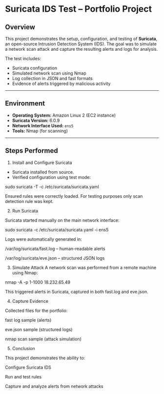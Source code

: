 # Suricata IDS Test – Portfolio Project

## Overview
This project demonstrates the setup, configuration, and testing of **Suricata**, an open-source Intrusion Detection System (IDS). The goal was to simulate a network scan attack and capture the resulting alerts and logs for analysis.

The test includes:

- Suricata configuration
- Simulated network scan using Nmap
- Log collection in JSON and fast formats
- Evidence of alerts triggered by malicious activity

---

## Environment

- **Operating System:** Amazon Linux 2 (EC2 instance)
- **Suricata Version:** 6.0.9
- **Network Interface Used:** `ens5`
- **Tools:** Nmap (for scanning)

---

## Steps Performed

1. Install and Configure Suricata

- Suricata installed from source.
- Verified configuration using test mode:

sudo suricata -T -c /etc/suricata/suricata.yaml

Ensured rules were correctly loaded. For testing purposes only scan detection rule was kept.

2. Run Suricata

Suricata started manually on the main network interface:

sudo suricata -c /etc/suricata/suricata.yaml -i ens5

Logs were automatically generated in:

/var/log/suricata/fast.log – human-readable alerts

/var/log/suricata/eve.json – structured JSON logs

3. Simulate Attack
A network scan was performed from a remote machine using Nmap:

nmap -A -p 1-1000 18.232.65.49

This triggered alerts in Suricata, captured in both fast.log and eve.json.

4. Capture Evidence

Collected files for the portfolio:

fast log sample (alerts)

eve.json sample (structured logs)

nmap scan sample (attack simulation)

5. Conclusion

This project demonstrates the ability to:

Configure Suricata IDS

Run and test rules

Capture and analyze alerts from network attacks